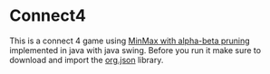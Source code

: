 # Connect4
This is a connect 4 game using [MinMax with alpha-beta pruning]([https://www.geeksforgeeks.org/minimax-algorithm-in-game-theory-set-4-alpha-beta-pruning/](https://www.youtube.com/watch?v=l-hh51ncgDI)) implemented in java with java swing. Before you run it make sure to download and import the [org.json]() library.
